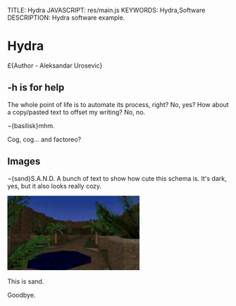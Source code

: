 TITLE: Hydra
JAVASCRIPT: res/main.js
KEYWORDS: Hydra,Software
DESCRIPTION: Hydra software example.
# Hydra
£{Author - Aleksandar Urosevic}

## -h is for help

The whole point of life is to automate its process, right? No, yes?
How about a copy/pasted text to offset my writing? No, no.

¬{basilisk}mhm.

Cog, cog... and factoreo?

## Images

¬{sand}S.A.N.D.
A bunch of text to show how cute this schema is. It's dark, yes, but it also looks really cozy.

![sand screenshot](res/sand_0.c.jpg)

This is sand.

Goodbye.

